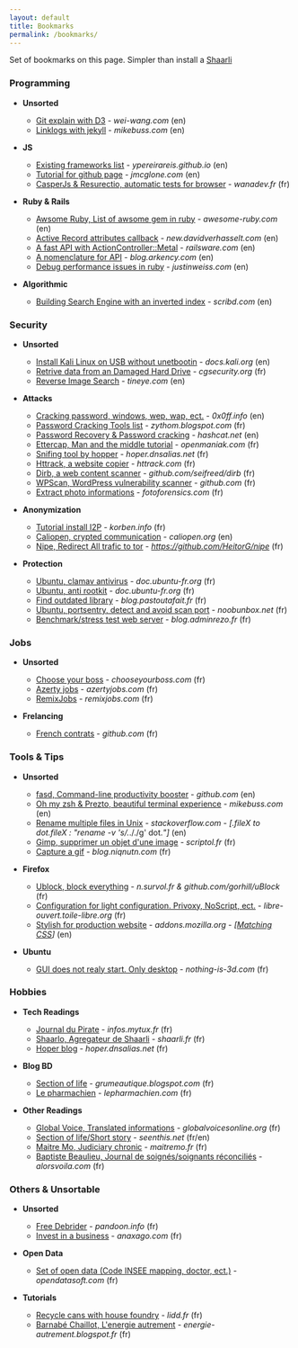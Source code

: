 ```yaml
---
layout: default
title: Bookmarks
permalink: /bookmarks/
---
```


Set of bookmarks on this page. Simpler than install a [Shaarli](https://github.com/sebsauvage/Shaarli)

### Programming

  * **Unsorted**
    * [Git explain with D3](http://www.wei-wang.com/ExplainGitWithD3/) - *wei-wang.com* (en)
    * [Linklogs with jekyll](http://mikebuss.com/2015/01/27/linklogs-with-jekyll/) - *mikebuss.com* (en)

  * **JS**
    * [Existing frameworks list](https://ypereirareis.github.io/material-design-resources/) - *ypereirareis.github.io* (en)
    * [Tutorial for github page](http://jmcglone.com/guides/github-pages/) - *jmcglone.com* (en)
    * [CasperJs & Resurectio, automatic tests for browser](https://www.wanadev.fr/casperjs-resurectio-automatiser-ses-tests/) - *wanadev.fr* (fr)

  * **Ruby & Rails**
    * [Awsome Ruby, List of awsome gem in ruby](http://awesome-ruby.com) - *awesome-ruby.com* (en)
    * [Active Record attributes callback](http://new.davidverhasselt.com/2011/06/28/5-ways-to-set-attributes-in-activerecord-in-rails-3/) - *new.davidverhasselt.com* (en)
    * [A fast API with ActionController::Metal](http://railsware.com/blog/2013/04/08/api-with-ruby-on-rails-useful-tricks/) - *railsware.com* (en)
    * [A nomenclature for API](http://blog.arkency.com/2013/01/rails-api-my-approach/) - *blog.arkency.com* (en)
    * [Debug performance issues in ruby](http://www.justinweiss.com/articles/how-to-debug-ruby-performance-problems-in-production/) - *justinweiss.com* (en)

  * **Algorithmic**
    * [Building Search Engine with an inverted index](https://scribd.com/doc/15008618/4/Building-an-Inverted-Index) - *scribd.com* (en)

### Security

  * **Unsorted**
    * [Install Kali Linux on USB without unetbootin](http://docs.kali.org/installation/kali-linux-live-usb-install) - *docs.kali.org* (en)
    * [Retrive data from an Damaged Hard Drive](http://www.cgsecurity.org/wiki/Disque_Dur_Endommag%C3%A9#.27dd_rescue.27_par_Kurt_Garloff) - *cgsecurity.org* (fr)
    * [Reverse Image Search](https://www.tineye.com/) - *tineye.com* (en)

  * **Attacks**
    * [Cracking password, windows, wep, wap, ect.](http://0x0ff.info/2014/cracking-password-fiche-memo/) - *0x0ff.info* (en)
    * [Password Cracking Tools list](http://zythom.blogspot.com/2013/09/cracker-les-mots-de-passe.html) - *zythom.blogspot.com* (fr)
    * [Password Recovery & Password cracking](http://hashcat.net/oclhashcat/) - *hashcat.net* (en)
    * [Ettercap, Man and the middle tutorial](http://www.openmaniak.com/fr/ettercap.php) - *openmaniak.com* (fr)
    * [Snifing tool by hopper](http://hoper.dnsalias.net/tdc/index.php?post/2015/02/10/myst-:-le-blackhat-tool-de-madame-michu) - *hoper.dnsalias.net* (fr)
    * [Httrack, a website copier](http://www.httrack.com) - *httrack.com* (fr)
    * [Dirb, a web content scanner](http://tools.kali.org/web-applications/dirb) - *github.com/seifreed/dirb* (fr) 
    * [WPScan, WordPress vulnerability scanner](https://github.com/wpscanteam/wpscan) - *github.com* (fr)
    * [Extract photo informations](http://fotoforensics.com/) - *fotoforensics.com* (fr)

  * **Anonymization**
    * [Tutorial install I2P](https://korben.info/comment-installer-i2p.html) - *korben.info* (fr)
    * [Caliopen, crypted communication](https://caliopen.org/features) - *caliopen.org* (en)
    * [Nipe, Redirect All trafic to tor](https://github.com/HeitorG/nipe) - *https://github.com/HeitorG/nipe* (fr)

  * **Protection**
    * [Ubuntu, clamav antivirus](http://doc.ubuntu-fr.org/clamav) - *doc.ubuntu-fr.org* (fr)
    * [Ubuntu, anti rootkit](http://doc.ubuntu-fr.org/rootkit) - *doc.ubuntu-fr.org* (fr)
    * [Find outdated library](http://blog.pastoutafait.fr/billets/Am%C3%A9liorer-la-s%C3%A9curit%C3%A9-avec-CheckRestart-sous-Debian-Ubuntu) - *blog.pastoutafait.fr* (fr)
    * [Ubuntu, portsentry, detect and avoid scan port](http://www.noobunbox.net/serveur/securite/installer-et-configurer-portsentry-debian-ubuntu/) - *noobunbox.net* (fr)
    * [Benchmark/stress test web server](http://blog.adminrezo.fr/2013/10/benchmark-de-votre-serveur-web-avec-ab/) - *blog.adminrezo.fr* (fr)

### Jobs

  * **Unsorted**
    * [Choose your boss](https://chooseyourboss.com) - *chooseyourboss.com* (fr)
    * [Azerty jobs](http://azertyjobs.com/) - *azertyjobs.com* (fr)
    * [RemixJobs](https://remixjobs.com/) - *remixjobs.com* (fr)

  * **Frelancing**
    * [French contrats](https://github.com/tibastral/contrats-francais) - *github.com* (fr)

### Tools & Tips

  * **Unsorted**
    * [fasd, Command-line productivity booster](https://github.com/clvv/fasd) - *github.com* (en)
    * [Oh my zsh & Prezto, beautiful terminal experience](http://mikebuss.com/2014/02/02/a-beautiful-productive-terminal-experience/) - *mikebuss.com* (en)
    * [Rename multiple files in Unix](http://stackoverflow.com/questions/1086502/rename-multiple-files-in-unix) - *stackoverflow.com* - *[.fileX to dot.fileX : "rename -v 's/.*\././g' dot.*"]* (en)
    * [Gimp, supprimer un objet d'une image](http://www.scriptol.fr/design/gimp/supprimer-objet.php) - *scriptol.fr* (fr)
    * [Capture a gif](http://blog.niqnutn.com/index.php?article38/byzanz-capture-d-ecran-au-format-gif) - *blog.niqnutn.com* (fr)

  * **Firefox**
    * [Ublock, block everything](https://n.survol.fr/n/comment-jai-tout-bloque) - *n.survol.fr & github.com/gorhill/uBlock* (fr)
    * [Configuration for light configuration. Privoxy, NoScript, ect.](http://libre-ouvert.toile-libre.org/index.php?article207/optimiser-firefox-pour-les-petites-configurations) - *libre-ouvert.toile-libre.org* (fr)
    * [Stylish for production website](https://addons.mozilla.org/fr/firefox/addon/stylish/) - *addons.mozilla.org* - *[[Matching CSS](https://gist.github.com/Yoshyn/5e5debe49d0f710cbac2)]* (en)

  * **Ubuntu**
    * [GUI does not realy start. Only desktop](http://www.nothing-is-3d.com/links/?zhAgCA) - *nothing-is-3d.com* (fr)

### Hobbies

  * **Tech Readings**
    * [Journal du Pirate](https://infos.mytux.fr/) - *infos.mytux.fr* (fr)
    * [Shaarlo, Agregateur de Shaarli](https://www.shaarli.fr/) - *shaarli.fr* (fr)
    * [Hoper blog](http://hoper.dnsalias.net/) - *hoper.dnsalias.net* (fr)

  * **Blog BD**
    * [Section of life](http://grumeautique.blogspot.com) - *grumeautique.blogspot.com* (fr)
    * [Le pharmachien](http://lepharmachien.com/) - *lepharmachien.com* (fr)

  * **Other Readings**
    * [Global Voice, Translated informations](http://fr.globalvoicesonline.org/) - *globalvoicesonline.org* (fr)
    * [Section of life/Short story](http://seenthis.net) - *seenthis.net* (fr/en)
    * [Maitre Mo, Judiciary chronic](http://maitremo.fr/) - *maitremo.fr* (fr)
    * [Baptiste Beaulieu, Journal de soignés/soignants réconciliés](http://www.alorsvoila.com/) - *alorsvoila.com* (fr)

### Others & Unsortable

  * **Unsorted**
    * [Free Debrider](http://pandoon.info/debrideurs/) - *pandoon.info* (fr)
    * [Invest in a business](https://www.anaxago.com/) - *anaxago.com* (fr)

  * **Open Data**
    * [Set of open data (Code INSEE mapping, doctor, ect.)](http://public.opendatasoft.com) - *opendatasoft.com* (fr)

  * **Tutorials**
    * [Recycle cans with house foundry](http://www.lidd.fr/lidd/18141-une-fonderie-maison-pour-recycler-canettes) - *lidd.fr* (fr)
    * [Barnabé Chaillot, L'energie autrement](http://energie-autrement.blogspot.fr/) - *energie-autrement.blogspot.fr* (fr)
